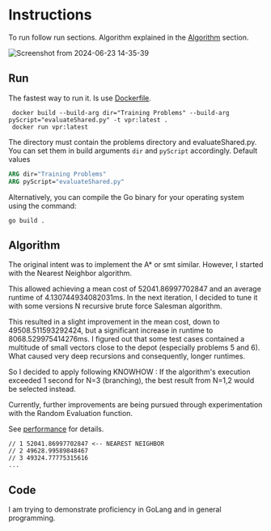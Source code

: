 # Instructions 

To run follow run sections. Algorithm explained in the [Algorithm](Algorithm) section.

![Screenshot from 2024-06-23 14-35-39](https://github.com/im7mortal/vrp_challenge/assets/5336231/34afa20f-b16c-4305-bf3b-6c8ce62b91e1)


## Run

The fastest way to run it. Is use [Dockerfile](Dockerfile). 
```shell
 docker build --build-arg dir="Training Problems" --build-arg pyScript="evaluateShared.py" -t vpr:latest .
 docker run vpr:latest
```

The directory must contain the problems directory and evaluateShared.py. You can set them in build arguments `dir` and `pyScript` accordingly.
Default values 

```dockerfile
ARG dir="Training Problems"
ARG pyScript="evaluateShared.py"
```


Alternatively, you can compile the Go binary for your operating system using the command:
```shell
go build .
```

## Algorithm

The original intent was to implement the A* or smt similar. However, I started with the Nearest Neighbor algorithm.

This allowed achieving a mean cost of 52041.86997702847 and an average runtime of 4.130744934082031ms. In the next iteration, I decided to tune it with some versions N recursive brute force Salesman algorithm.

This resulted in a slight improvement in the mean cost, down to 49508.511593292424, but a significant increase in runtime to 8068.529975414276ms. I figured out that some test cases contained a multitude of small vectors close to the depot (especially problems 5 and 6). What caused very deep recursions and consequently, longer runtimes.

So I decided to apply following KNOWHOW : If the algorithm's execution exceeded 1 second for N=3 (branching), the best result from N=1,2 would be selected instead. 

Currently, further improvements are being pursued through experimentation with the Random Evaluation function.

See [performance](PERFORMANCE_LOG.md) for details.
```
// 1 52041.86997702847 <-- NEAREST NEIGHBOR
// 2 49628.99589848467
// 3 49324.77775315616
...
```

## Code

I am trying to demonstrate proficiency in GoLang and in general programming.
